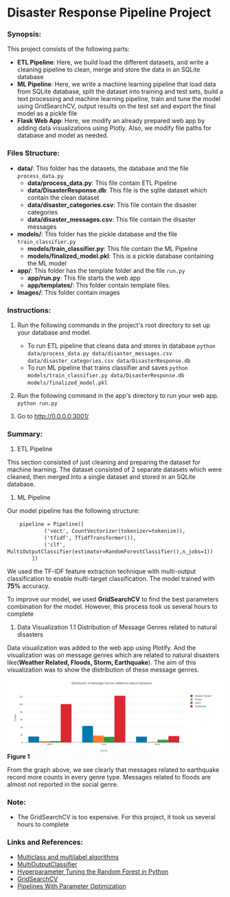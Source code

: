 # Disaster Response Pipeline Project

### Synopsis:
This project consists of the following parts:
- **ETL Pipeline**: Here, we build load the different datasets, and write a cleaning pipeline to clean, merge and store the data in an SQLite database
- **ML Pipeline**: Here, we write a machine learning pipeline that load data from SQLite database, split the dataset into training and test sets, build a text processing and machine learning pipeline, train and tune the model using GridSearchCV, output results on the test set and export the final model as a pickle file
- **Flask Web App**: Here, we modify an already prepared web app by adding data visualizations using Plotly. Also, we modify file paths for database and model as needed.

### Files Structure:
- **data/**: This folder has the datasets, the database and the file `process_data.py`
    - **data/process_data.py**: This file contain ETL Pipeline
    - **data/DisasterResponse.db**: This file is the sqlite dataset which contain the clean dataset
    - **data/disaster_categories.csv**: This file contain the disaster categories
    - **data/disaster_messages.csv**: This file contain the disaster messages
- **models/**: This folder has the pickle database and the file `train_classifier.py`
    - **models/train_classifier.py**: This file contain the ML Pipeline
    - **models/finalized_model.pkl**: This is a pickle database containing the ML model
- **app/**: This folder has the template folder and the file `run.py`
    - **app/run.py**: This file starts the web app
    - **app/templates/**: This folder contain template files.
- **Images/**: This folder contain images
 
### Instructions:
1. Run the following commands in the project's root directory to set up your database and model.

    - To run ETL pipeline that cleans data and stores in database
        `python data/process_data.py data/disaster_messages.csv data/disaster_categories.csv data/DisasterResponse.db`
    - To run ML pipeline that trains classifier and saves
        `python models/train_classifier.py data/DisasterResponse.db models/finalized_model.pkl`

2. Run the following command in the app's directory to run your web app.
    `python run.py`

3. Go to http://0.0.0.0:3001/


### Summary:

1. ETL Pipeline

This section consisted of just cleaning and preparing the dataset for machine learning. The dataset consisted of 2 separate datasets which were cleaned, then merged into a single dataset and stored in an SQLite database.

1. ML Pipeline

Our model pipeline has the following structure:
```
    pipeline = Pipeline([
            ('vect', CountVectorizer(tokenizer=tokenize)),
            ('tfidf', TfidfTransformer()),
            ('clf', MultiOutputClassifier(estimator=RandomForestClassifier(),n_jobs=1))
        ])
```
We used the TF-IDF feature extraction technique with multi-output classification to enable multi-target classification. The model trained with **75%** accuracy.

To improve our model, we used **GridSearchCV** to find the best parameters combination for the model. However, this process took us several hours to complete
 
1. Data Visualization
1.1 Distribution of Message Genres related to natural disasters

Data visualization was added to the web app using Plotify. And the visualization was on message genres which are related to natural disasters like(**Weather Related, Floods, Storm, Earthquake**). The aim of this visualization was to show the distribution of these message genres. 

![title](Images/messageGenres.png)
**Figure 1**

From the graph above, we see clearly that messages related to earthquake record more counts in every genre type. Messages related to floods are almost not reported in the social genre.

### Note:
- The GridSearchCV is too expensive. For this project, it took us several hours to complete

### Links and References:
- [Multiclass and multilabel algorithms](http://scikit-learn.org/stable/modules/multiclass.html#multiclass)
- [MultiOutputClassifier](http://scikit-learn.org/stable/modules/generated/sklearn.multioutput.MultiOutputClassifier.html)
- [Hyperparameter Tuning the Random Forest in Python](https://towardsdatascience.com/hyperparameter-tuning-the-random-forest-in-python-using-scikit-learn-28d2aa77dd74)
- [GridSearchCV](http://scikit-learn.org/stable/modules/generated/sklearn.model_selection.GridSearchCV.html)
- [Pipelines With Parameter Optimization](https://chrisalbon.com/machine_learning/model_selection/pipelines_with_parameter_optimization/)
